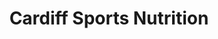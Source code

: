 ---
title: "Cardiff Sports Nutrition"
url: /cardiff/cardiff-sports-nutrition/
shop: nutrition supplements
---